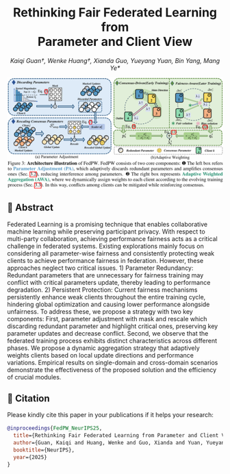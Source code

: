 <h1 align="center">Rethinking Fair Federated Learning from  <br>Parameter and Client View </h1>

<p align="center"><em>Kaiqi Guan&dagger;, Wenke Huang&dagger;, Xianda Guo, Yueyang Yuan, Bin Yang, Mang Ye*</em></p>

<div align="center">
<img alt="method" src="assets/framework.png">
</div>

<h2> 🙌 Abstract </h2>
Federated Learning is a promising technique that enables collaborative machine learning while preserving participant privacy. With respect to multi-party collaboration, achieving performance fairness acts as a critical challenge in federated systems. Existing explorations mainly focus on considering all parameter-wise fairness and consistently protecting weak clients to achieve performance fairness in federation. However, these approaches neglect two critical issues. 1) Parameter Redundancy: Redundant parameters that are unnecessary for fairness training may conflict with critical parameters update, thereby leading to performance degradation. 2) Persistent Protection: Current fairness mechanisms persistently enhance weak clients throughout the entire training cycle, hindering global optimization and causing lower performance alongside unfairness. To address these, we propose a strategy with two key components: First, parameter adjustment with mask and rescale which discarding redundant parameter and highlight critical ones, preserving key parameter updates and decrease conflict. Second, we observe that the federated training process exhibits distinct characteristics across different phases. We propose a dynamic aggregation strategy that adaptively weights clients based on local update directions and performance variations. Empirical results on single-domain and cross-domain scenarios demonstrate the effectiveness of the proposed solution and the efficiency of crucial modules.


<h2 id="citation"> 🥳 Citation </h2>

Please kindly cite this paper in your publications if it helps your research:

```bibtex
@inproceedings{FedPW_NeurIPS25,
  title={Rethinking Fair Federated Learning from Parameter and Client View},
  author={Guan, Kaiqi and Huang, Wenke and Guo, Xianda and Yuan, Yueyang and Yang, Bin and Ye, Mang},
  booktitle={NeurIPS},
  year={2025}
}
```